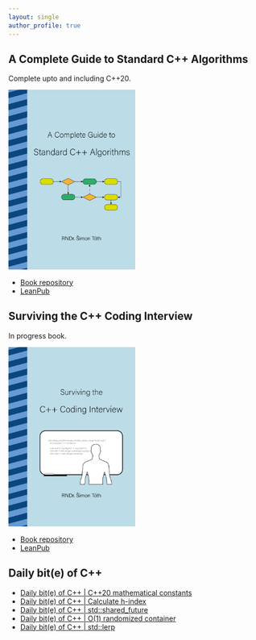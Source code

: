 ```yaml
---
layout: single
author_profile: true
---
```


## A Complete Guide to Standard C++ Algorithms

Complete upto and including C++20.

[<img src="assets/images/book_algorithms_cover.png" width="50%">](https://leanpub.com/cpp-algorithms-guide)

- [Book repository](https://github.com/HappyCerberus/book-cpp-algorithms)
- [LeanPub](https://leanpub.com/cpp-algorithms-guide)

## Surviving the C++ Coding Interview

In progress book.

[<img src="assets/images/book_coding_interview_cover.png" width="50%">](https://leanpub.com/cpp-coding-interview)

- [Book repository](https://leanpub.com/cpp-coding-interview)
- [LeanPub](https://leanpub.com/cpp-coding-interview)

## Daily bit(e) of C++

<ul>
<!-- SUBSTACK:START --><li><a href="https://simontoth.substack.com/p/daily-bite-of-c-c20-mathematical">Daily bit&lpar;e&rpar; of C++ | C++20 mathematical constants</a></li><li><a href="https://simontoth.substack.com/p/daily-bite-of-c-calculate-h-index">Daily bit&lpar;e&rpar; of C++ | Calculate h-index</a></li><li><a href="https://simontoth.substack.com/p/daily-bite-of-c-stdshared_future">Daily bit&lpar;e&rpar; of C++ | std::shared_future</a></li><li><a href="https://simontoth.substack.com/p/daily-bite-of-c-o1-randomized-container">Daily bit&lpar;e&rpar; of C++ | O&lpar;1&rpar; randomized container</a></li><li><a href="https://simontoth.substack.com/p/daily-bite-of-c-stdlerp">Daily bit&lpar;e&rpar; of C++ | std::lerp</a></li><!-- SUBSTACK:END -->
</ul>